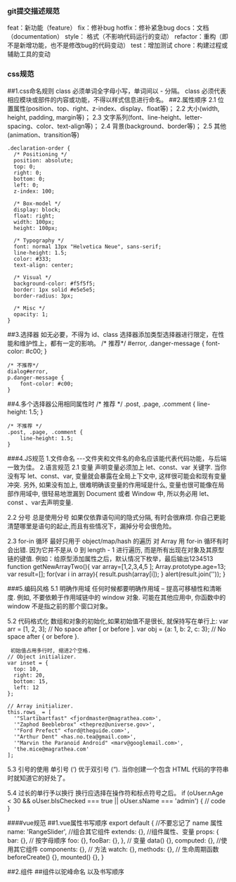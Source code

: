 
### git提交描述规范
feat：新功能（feature）
fix：修补bug
hotfix：修补紧急bug
docs：文档（documentation）
style： 格式（不影响代码运行的变动）
refactor：重构（即不是新增功能，也不是修改bug的代码变动）
test：增加测试
chore：构建过程或辅助工具的变动

### css规范
##1.css命名规则
 class 必须单词全字母小写，单词间以 - 分隔。
 class 必须代表相应模块或部件的内容或功能，不得以样式信息进行命名。
##2.属性顺序
2.1 位置属性(position、top、right、z-index、display、float等)；
2.2 大小(width, height, padding, margin等)；
2.3 文字系列(font、line-height、letter-spacing、color、text-align等)；
2.4 背景(background、border等)；
2.5 其他(animation、transition等)

	.declaration-order {
	  /* Positioning */
	  position: absolute;
	  top: 0;
	  right: 0;
	  bottom: 0;
	  left: 0;
	  z-index: 100;
	  
	  /* Box-model */
	  display: block;
	  float: right;
	  width: 100px;
	  height: 100px;
	
	  /* Typography */
	  font: normal 13px "Helvetica Neue", sans-serif;
	  line-height: 1.5;
	  color: #333;
	  text-align: center;
	
	  /* Visual */
	  background-color: #f5f5f5;
	  border: 1px solid #e5e5e5;
	  border-radius: 3px;
	
	  /* Misc */
	  opacity: 1;
	}

##3.选择器
如无必要，不得为 id、class 选择器添加类型选择器进行限定，在性能和维护性上，都有一定的影响。
	/* 推荐*/
	#error,
	.danger-message {
	    font-color: #c00;
	}
	
	/* 不推荐*/
	dialog#error,
	p.danger-message {
	    font-color: #c00;
	}

##4.多个选择器公用相同属性时
	/* 推荐 */
	.post,
	.page,
	.comment {
	    line-height: 1.5;
	}
	
	/* 不推荐 */
	.post, .page, .comment {
	    line-height: 1.5;
	}

###4.JS规范
1.文件命名   ---文件夹和文件名的命名应该能代表代码功能，与后端一致为佳。
2.语言规范
  2.1 变量
           声明变量必须加上 let、const、var 关键字.
           当你没有写 let、const、var, 变量就会暴露在全局上下文中, 这样很可能会和现有变量冲突. 另外, 如果没有加上, 很难明确该变量的作用域是什么, 
           变量也很可能像在局部作用域中, 很轻易地泄漏到 Document 或者 Window 中, 所以务必用 let、const 、var去声明变量.   

   2.2 分号
          总是使用分号
          如果仅依靠语句间的隐式分隔, 有时会很麻烦. 你自己更能清楚哪里是语句的起止,而且有些情况下，漏掉分号会很危险。
 
   2.3 for-in 循环
        最好只用于 object/map/hash 的遍历
        对 Array 用 for-in 循环有时会出错. 因为它并不是从 0 到 length - 1 进行遍历, 而是所有出现在对象及其原型链的键值.
       例如：给原型添加属性之后，默认情况下枚举，最后输出1234513
	 function getNewArrayTwo(){
		var array=[1,2,3,4,5 ];
		Array.prototype.age=13;
		var result=[];
		for(var i in array){
	      result.push(array[i]);
		}
		alert(result.join(''));
	  } 
 
 
###5.编码风格
 5.1 明确作用域
    任何时候都要明确作用域 – 提高可移植性和清晰度. 例如, 不要依赖于作用域链中的 window 对象.
     可能在其他应用中, 你函数中的 window 不是指之前的那个窗口对象。
 
 5.2 代码格式化
     数组和对象的初始化,如果初始值不是很长, 就保持写在单行上:
	var arr = [1, 2, 3];  // No space after [ or before ].
	var obj = {a: 1, b: 2, c: 3};  // No space after { or before }.
 
     初始值占用多行时, 缩进2个空格.
    // Object initializer.
	var inset = {
	  top: 10,
	  right: 20,
	  bottom: 15,
	  left: 12
	};
	
	// Array initializer.
	this.rows_ = [
	  '"Slartibartfast" <fjordmaster@magrathea.com>',
	  '"Zaphod Beeblebrox" <theprez@universe.gov>',
	  '"Ford Prefect" <ford@theguide.com>',
	  '"Arthur Dent" <has.no.tea@gmail.com>',
	  '"Marvin the Paranoid Android" <marv@googlemail.com>',
	  'the.mice@magrathea.com'
	];

  5.3 引号的使用
          单引号 (‘) 优于双引号 (“).
         当你创建一个包含 HTML 代码的字符串时就知道它的好处了。
 
  5.4 过长的单行予以换行
       换行应选择在操作符和标点符号之后。
     if (oUser.nAge < 30
	    && oUser.bIsChecked === true
	    || oUser.sName === 'admin') {
	    // code
	}  
  
####vue规范 
##1.vue属性书写顺序
 export default {
   //不要忘记了 name 属性
    name: 'RangeSlider',
    //组合其它组件
    extends: {},
    //组件属性、变量
    props: {
            bar: {}, // 按字母顺序
            foo: {},
            fooBar: {},
        },
    // 变量
    data() {},
    computed: {},
    //使用其它组件
    components: {},
    // 方法
    watch: {},
    methods: {},
    // 生命周期函数
    beforeCreate() {},
    mounted() {},
}

##2.组件
    ##组件以驼峰命名  以及书写顺序
    <template>
	  <my-components></my-components>
    </template>
	<script>
	  import myComponents from './myComponents.vue'
	
	  export default {
	  components: {
	      myComponents
	    }
	  }
	</script>
	

##3.组件引用
  import myComponentsA from './myComponentsA.vue'  
  import myComponentsB from './myComponentsB.vue'
  import myComponentsC from './myComponentsC.vue'
  import myComponentsD from './myComponentsD.vue'
  export default {
    components: {
      myComponentsA,
      myComponentsB,
      myComponentsC,
      myComponentsD,
    }
  }
  
##4.事件
	<!-- 不建议 -->
	<a v-on:click="pass()">pass</a>
	
	<!-- 推荐 -->
	<a @click="pass">pass</a>

##5.vue页面使用
每个 vue 页面中的最外层template下面只能有一个标签
	// error
	<template>
	    <div></div>
	    <div></div>
	</template>
	
	// right
	<template>
	    <div></div>
	</template>

##6.vue返回上一页
this.$router.go(-1)就可以回到上一页。
history.go(-1)是回到浏览器上一页，但是由于Vue应用是单页应用，浏览器的访问历史未必和Vue的浏览历史相同。

##7.通过路由跳转，传递查询内容
this.$router.push({
    path: "/path",
    query:{query:queryThings}
})

##8.methods 自定义方法命名
1.动宾短语（good：jumpPage、openCarInfoDialog）（bad：go、nextPage、show、open、login）
2.ajax 方法以 get、post 开头，以 data 结尾（good：getListData、postFormData）（bad：takeData、confirmData、getList、postForm）
3.事件方法以 on 开头（onTypeChange、onUsernameInput）
4.init、refresh 单词除外
5.尽量使用常用单词开头（set、get、open、close、jump）
6.驼峰命名（good: getListData）（bad: get_list_data、getlistData）

##5.路由的命名
  path和name使用相同的命名
     示例：{
        path: '/merchandise', //路由路径
        icon: 'key', //icon图标
        name: 'merchandise', //路由名称
        title: '商品', //路由标题
        access: 0, //权限代码
        component: main,
        children: [
            { path: 'merchandise-pubish', title: '商品发布', name: 'merchandise-pubish', component: () => import('@/views/merchandise/pubish.vue') },
        ]
    },
  
  

#### 注释规范
  页面中使用注释划分结构块，注意与css中的注释达成统一格式。
  
    <!-- 头部 -->
	<div class="g-hd">
	    <!-- LOGO -->
	    <h1 class="m-logo"><a hred="#">LOGO</a></h1>
	    <!-- /LOGO -->
	    <!-- 导航 -->
	    <ul class="m-nav">
	        <li><a hred="#">NAV1</a></li>
	        <li><a hred="#">NAV2</a></li>
	    </ul>
	    <!-- /导航 -->
	</div>
	<!-- /头部 -->

##函数注释
  
    /**
	 * 简述
	 *
	 * 功能详细描述
	 *
	 * @param <String> arg1 参数1
	 * @param <Number> arg2 参数2，默认为0
	 * @return <Boolean> 判断xxx是否成功
	 */
	 function fooFunction (arg1, arg2) {
	    // code
	 }

## 语句注释
   
    #单独一行 //(双斜线)与注释文字之间保留一个空格；
    #在代码后面添加注释：//(双斜线)与代码之间保留一个空格，并且//(双斜线)与注释文字之间保留一个空格；
    #//(双斜线)与代码之间保留一个空格。
   
	// 调用了一个函数；1)单独在一行
	setTitle();
	var maxCount = 10; // 设置最大量；2)在代码后面注释
	// setName(); // 3)注释代码


 
 
